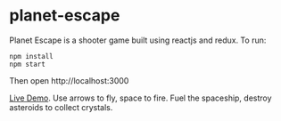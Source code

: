 # planet-escape
Planet Escape is a shooter game built using reactjs and redux. To run:

    npm install
    npm start

Then open http://localhost:3000

[Live Demo](http://lampla.net).
Use arrows to fly, space to fire. Fuel the spaceship, destroy asteroids to collect crystals.